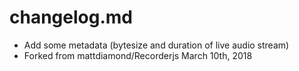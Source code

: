 # changelog.md

* Add some metadata (bytesize and duration of live audio stream)
* Forked from mattdiamond/Recorderjs March 10th, 2018
